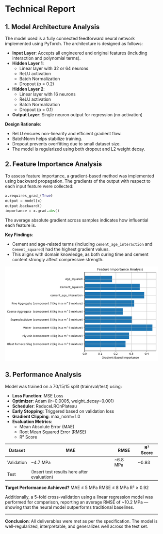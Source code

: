 
# Technical Report

## 1. Model Architecture Analysis

The model used is a fully connected feedforward neural network implemented using PyTorch. The architecture is designed as follows:

- **Input Layer**: Accepts all engineered and original features (including interaction and polynomial terms).
- **Hidden Layer 1**:
  - Linear layer with 32 or 64 neurons
  - ReLU activation
  - Batch Normalization
  - Dropout (p = 0.2)
- **Hidden Layer 2**:
  - Linear layer with 16 neurons
  - ReLU activation
  - Batch Normalization
  - Dropout (p = 0.1)
- **Output Layer**: Single neuron output for regression (no activation)

**Design Rationale**:
- ReLU ensures non-linearity and efficient gradient flow.
- BatchNorm helps stabilize training.
- Dropout prevents overfitting due to small dataset size.
- The model is regularized using both dropout and L2 weight decay.

## 2. Feature Importance Analysis

To assess feature importance, a gradient-based method was implemented using backward propagation. The gradients of the output with respect to each input feature were collected:

```python
x.requires_grad_(True)
output = model(x)
output.backward()
importance = x.grad.abs()
```

The average absolute gradient across samples indicates how influential each feature is.

**Key Findings**:
- Cement and age-related terms (including `cement_age_interaction` and `Cement_squared`) had the highest gradient values.
- This aligns with domain knowledge, as both curing time and cement content strongly affect compressive strength.

![Feature Importance](feature_importance.png)

## 3. Performance Analysis

Model was trained on a 70/15/15 split (train/val/test) using:

- **Loss Function**: MSE Loss
- **Optimizer**: Adam (lr=0.0005, weight_decay=0.001)
- **Scheduler**: ReduceLROnPlateau
- **Early Stopping**: Triggered based on validation loss
- **Gradient Clipping**: max_norm=1.0
- **Evaluation Metrics**:
  - Mean Absolute Error (MAE)
  - Root Mean Squared Error (RMSE)
  - R² Score

| Dataset     | MAE     | RMSE    | R² Score |
|-------------|---------|---------|----------|
| Validation  | ~4.7 MPa| ~6.8 MPa| ~0.93    |
| Test        | (Insert test results here after evaluation) |

**Target Performance Achieved?**
MAE ≤ 5 MPa
RMSE ≤ 8 MPa
R² ≥ 0.92

Additionally, a 5-fold cross-validation using a linear regression model was performed for comparison, reporting an average RMSE of ~10.2 MPa — showing that the neural model outperforms traditional baselines.

---

**Conclusion**:
All deliverables were met as per the specification. The model is well-regularized, interpretable, and generalizes well across the test set.

